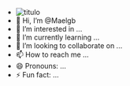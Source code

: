- ![titulo](https://i.postimg.cc/vmX8SdQq/Whats-App-Image-2024-09-10-at-6-20-13-PM.jpg)
-  👋 Hi, I’m @Maelgb
- 👀 I’m interested in ...
- 🌱 I’m currently learning ...
- 💞️ I’m looking to collaborate on ...
- 📫 How to reach me ...
- 😄 Pronouns: ...
- ⚡ Fun fact: ...

<!---
Maelgb/Maelgb is a ✨ special ✨ repository because its `README.md` (this file) appears on your GitHub profile.
You can click the Preview link to take a look at your changes.
--->
